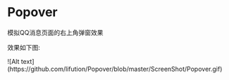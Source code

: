 # Popover
模拟QQ消息页面的右上角弹窗效果
<p>
效果如下图:<p>
![Alt text](https://github.com/lifution/Popover/blob/master/ScreenShot/Popover.gif)